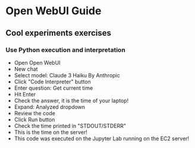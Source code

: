 # Open WebUI Guide




## Cool experiments exercises
### Use Python execution and interpretation
- Open Open WebUI
- New chat
- Select model: Claude 3 Haiku By Anthropic
- Click "Code Interpreter" button
- Enter question: Get current time
- Hit Enter
- Check the answer, it is the time of your laptop!
- Expand: Analyzed dropdown
- Review the code
- Click Run button 
- Check the time printed in "STDOUT/STDERR"
- This is the time on the server!
- This code was executed on the Jupyter Lab running on the EC2 server!
